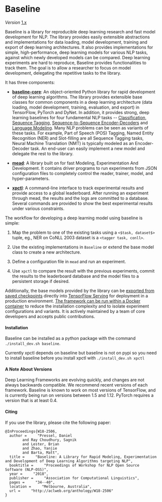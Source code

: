 Baseline
=========

*Version* [1.x](docs/v1.md)

Baseline is a library for reproducible deep learning research and fast model development for NLP. The library provides easily extensible abstractions and implementations for data loading, model development, training and export of deep learning architectures. It also provides implementations for simple, high-performance, deep learning models for various NLP tasks, against which newly developed models can be compared. Deep learning experiments are hard to reproduce, Baseline provides functionalities to track them. The goal is to allow a researcher to focus on model development, delegating the repetitive tasks to the library.

It has three components: 

- [**baseline-core**](docs/baseline.md): An object-oriented Python library for rapid development of deep learning algorithms. The library provides extensible base classes for common components in a deep learning architecture (data loading, model development, training, evaluation, and export) in TensorFlow, PyTorch and DyNet. In addition, it provides strong, deep learning baselines for four fundamental NLP tasks -- [Classification](./docs/classify.md), [Sequence Tagging](./docs/tagging.md), [Sequence-to-Sequence Encoder-Decoders](./docs/seq2seq.md) and [Language Modeling](./docs/lm.md). Many NLP problems can be seen as variants of these tasks. For example, Part of Speech (POS) Tagging, Named Entity Recognition (NER) and Slot-filling are all Sequence Tagging tasks, Neural Machine Translation (NMT) is typically modeled as an Encoder-Decoder task. An end-user can easily implement a new model and delegate the rest to the library.

- [**mead**](docs/mead.md): A library built on  for fast Modeling, Experimentation And Development. It contains driver programs to run experiments from JSON configuration files to completely control the reader, trainer, model, and hyper-parameters. 
  
- [**xpctl**](docs/xpctl.md): A command-line interface to track experimental results and provide access to a global leaderboard. After running an experiment through mead, the results and the logs are committed to a database. Several commands are provided to show the best experimental results under various constraints. 

The workflow for developing a deep learning model using baseline is simple: 

1. Map the problem to one of the existing tasks using a `<$task, dataset$>` tuple, eg., NER on CoNLL 2003 dataset is a `<tagger task, conll>`.

2. Use the existing implementations in `Baseline` or extend the base model class to create a new architecture. 

3. Define a configuration file in `mead` and run an experiment. 

4. Use `xpctl` to compare the result with the previous experiments, commit the results to the leaderboard database and the model files to a persistent storage if desired.

Additionally, the base models provided by the library can be [exported from saved checkpoints](docs/export.md) directly into [TensorFlow Serving](https://www.tensorflow.org/serving/) for deployment in a production environment. [The framework can be run within a Docker container](docs/docker.md) to reduce the installation complexity and to isolate experiment configurations and variants. It is actively maintained by a team of core developers and accepts public contributions.

#### Installation

Baseline can be installed as a python package with the command `./install_dev.sh baseline`.

Currently xpctl depends on baseline but baseline is not on pypi so you need to install baseline before you install xpctl with `./install_dev.sh xpctl`

#### A Note About Versions

Deep Learning Frameworks are evolving quickly, and changes are not always backwards compatible.  We recommend recent versions of each framework.  Baseline is known to work on most versions of TensorFlow, and is currently being run on versions between 1.5 and 1.12.  PyTorch requires a version that is at least 0.4.

#### Citing

If you use the library, please cite the following paper:

```
@InProceedings{W18-2506,
  author =     "Pressel, Daniel
        and Ray Choudhury, Sagnik
        and Lester, Brian
        and Zhao, Yanjie
        and Barta, Matt",
  title =     "Baseline: A Library for Rapid Modeling, Experimentation and Development of Deep Learning Algorithms targeting NLP",
  booktitle =     "Proceedings of Workshop for NLP Open Source Software (NLP-OSS)",
  year =     "2018",
  publisher =     "Association for Computational Linguistics",
  pages =     "34--40",
  location =     "Melbourne, Australia",
  url =     "http://aclweb.org/anthology/W18-2506"
}
```

